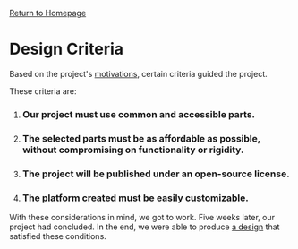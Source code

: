 <p> <a href="https://conrado-m-ucsd.github.io/SYN-100-Project/"> Return to Homepage </a> </p>

<h1> Design Criteria </h1>

<p> Based on the project's <a href="https://conrado-m-ucsd.github.io/SYN-100-Project/pages/motives.html"> motivations</a>, certain criteria guided the project. </p> 
<p>These criteria are: </p>

<ol> 
    <li> <h3>Our project must use common and accessible parts. </h3> </li>
    <li> <h3>The selected parts must be as affordable as possible, without compromising on functionality or rigidity. </h3> </li>
    <li> <h3>The project will be published under an open-source license. </h3></li> 
    <li> <h3>The platform created must be easily customizable. </h3></li>
</ol>

<p> With these considerations in mind, we got to work. Five weeks later, our project had concluded. In the end, we were able to produce <a href ="https://conrado-m-ucsd.github.io/SYN-100-Project/pages/result.html">a design</a> that satisfied these conditions. </p> 


